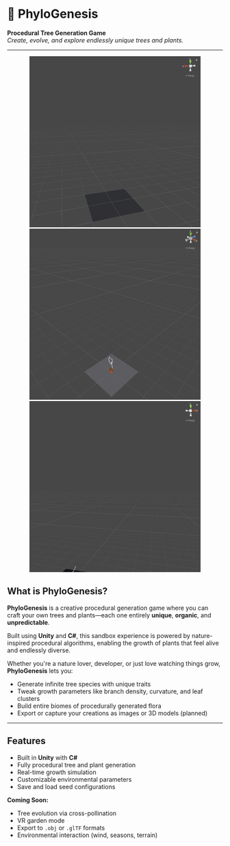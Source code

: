 # 🌿 PhyloGenesis

**Procedural Tree Generation Game**  
*Create, evolve, and explore endlessly unique trees and plants.*

---

<p align="center">
  <img src="media/tree_procedural_generation_petrol.gif" width="400" alt="Tree Growing Preview 1">
  <img src="media/tree_procedural_generation_petrol_2.gif" width="400" alt="Tree Growing Preview 2">
  <img src="media/tree_procedural_generation_petrol_3.gif" width="400" alt="Tree Growing Preview 3">
</p>

## What is PhyloGenesis?

**PhyloGenesis** is a creative procedural generation game where you can craft your own trees and plants—each one entirely **unique**, **organic**, and **unpredictable**.

Built using **Unity** and **C#**, this sandbox experience is powered by nature-inspired procedural algorithms, enabling the growth of plants that feel alive and endlessly diverse.

Whether you're a nature lover, developer, or just love watching things grow, **PhyloGenesis** lets you:

- Generate infinite tree species with unique traits  
- Tweak growth parameters like branch density, curvature, and leaf clusters  
- Build entire biomes of procedurally generated flora  
- Export or capture your creations as images or 3D models (planned)

---

## Features

- Built in **Unity** with **C#**  
- Fully procedural tree and plant generation  
- Real-time growth simulation  
- Customizable environmental parameters  
- Save and load seed configurations  

**Coming Soon:**
- Tree evolution via cross-pollination
- VR garden mode
- Export to `.obj` or `.glTF` formats
- Environmental interaction (wind, seasons, terrain)

